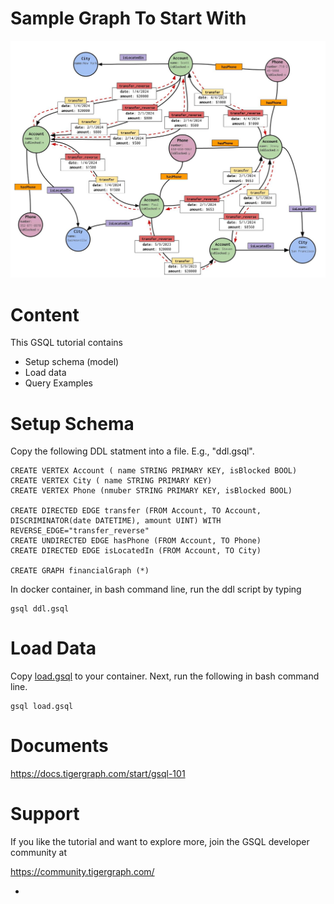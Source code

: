 Sample Graph To Start With 
==============================
![Financial Graph](./FinancialGraph.jpg)

Content
==============
This GSQL tutorial contains 

- Setup schema (model)
- Load data
- Query Examples


Setup Schema
===============
Copy the following DDL statment into a file. E.g., "ddl.gsql". 
```
CREATE VERTEX Account ( name STRING PRIMARY KEY, isBlocked BOOL)
CREATE VERTEX City ( name STRING PRIMARY KEY)
CREATE VERTEX Phone (nmuber STRING PRIMARY KEY, isBlocked BOOL)

CREATE DIRECTED EDGE transfer (FROM Account, TO Account, DISCRIMINATOR(date DATETIME), amount UINT) WITH REVERSE_EDGE="transfer_reverse"
CREATE UNDIRECTED EDGE hasPhone (FROM Account, TO Phone)
CREATE DIRECTED EDGE isLocatedIn (FROM Account, TO City)

CREATE GRAPH financialGraph (*)
```
In docker container, in bash command line, run the ddl script by typing
```
gsql ddl.gsql
```

Load Data
============
Copy [load.gsql](./script/load.gsql) to your container. 
Next, run the following in bash command line. 
```
gsql load.gsql
```
Documents
==============
https://docs.tigergraph.com/start/gsql-101


Support
===============
If you like the tutorial and want to explore more, join the GSQL developer community at 

https://community.tigergraph.com/


- 
